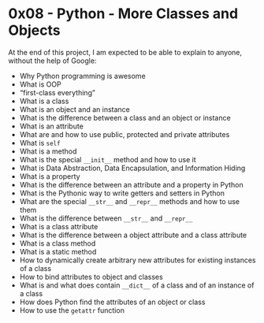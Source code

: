 # 0x08 - Python - More Classes and Objects

At the end of this project, I am expected to be able to explain to anyone, without the help of Google:
* Why Python programming is awesome
* What is OOP
* “first-class everything”
* What is a class
* What is an object and an instance
* What is the difference between a class and an object or instance
* What is an attribute
* What are and how to use public, protected and private attributes
* What is `self`
* What is a method
* What is the special ``__init__`` method and how to use it
* What is Data Abstraction, Data Encapsulation, and Information Hiding
* What is a property
* What is the difference between an attribute and a property in Python
* What is the Pythonic way to write getters and setters in Python
* What are the special ``__str__`` and ``__repr__`` methods and how to use them
* What is the difference between ``__str__`` and ``__repr__``
* What is a class attribute
* What is the difference between a object attribute and a class attribute
* What is a class method
* What is a static method
* How to dynamically create arbitrary new attributes for existing instances of a class
* How to bind attributes to object and classes
* What is and what does contain ``__dict__`` of a class and of an instance of a class
* How does Python find the attributes of an object or class
* How to use the `getattr` function
